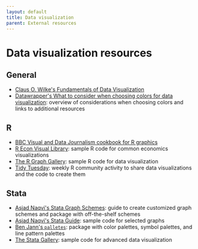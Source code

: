 ```yaml
---
layout: default
title: Data visualization
parent: External resources
---
```


# Data visualization resources

## General

- [Claus O. Wilke's Fundamentals of Data Visualization](https://clauswilke.com/dataviz/)
- [Datawrapper's What to consider when choosing colors for data visualization](https://blog.datawrapper.de/colors/): overview of considerations when choosing colors and links to additional resources

## R

- [BBC Visual and Data Journalism cookbook for R graphics](https://bbc.github.io/rcookbook/)
- [R Econ Visual Library](https://worldbank.github.io/r-econ-visual-library/index.html): sample R code for common economics visualizations
- [The R Graph Gallery](https://r-graph-gallery.com/index.html): sample R code for data visualization
- [Tidy Tuesday](https://twitter.com/hashtag/TidyTuesday?src=hashtag_click): weekly R community activity to share data visualizations and the code to create them

## Stata

- [Asjad Naqvi's Stata Graph Schemes](https://medium.com/the-stata-guide/stata-schemes-5ef99d099585): guide to create customized graph schemes and package with off-the-shelf schemes
- [Asjad Naqvi's Stata Guide](https://github.com/asjadnaqvi/The-Stata-Guide): sample code for selected graphs
- [Ben Jann's `palletes`](http://repec.sowi.unibe.ch/stata/palettes/index.html): package with color palettes, symbol palettes, and line pattern palettes
- [The Stata Gallery](https://medium.com/the-stata-gallery): sample code for advanced data visualization